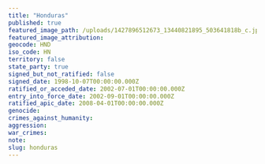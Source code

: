 ```yaml
---
title: "Honduras"
published: true
featured_image_path: /uploads/1427896512673_13440821895_503641818b_c.jpg
featured_image_attribution:
geocode: HND
iso_code: HN
territory: false
state_party: true
signed_but_not_ratified: false
signed_date: 1998-10-07T00:00:00.000Z
ratified_or_acceded_date: 2002-07-01T00:00:00.000Z
entry_into_force_date: 2002-09-01T00:00:00.000Z
ratified_apic_date: 2008-04-01T00:00:00.000Z
genocide:
crimes_against_humanity:
aggression:
war_crimes:
note:
slug: honduras
---
```

